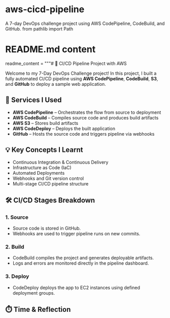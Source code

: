 # aws-cicd-pipeline
A 7-day DevOps challenge project using AWS CodePipeline, CodeBuild, and GitHub.
from pathlib import Path

# README.md content
readme_content = """# 🚀 CI/CD Pipeline Project with AWS

Welcome to my 7-Day DevOps Challenge project! In this project, I built a fully automated CI/CD pipeline using **AWS CodePipeline**, **CodeBuild**, **S3**, and **GitHub** to deploy a sample web application.

## 🔧 Services I Used

- **AWS CodePipeline** – Orchestrates the flow from source to deployment  
- **AWS CodeBuild** – Compiles source code and produces build artifacts  
- **AWS S3** – Stores build artifacts  
- **AWS CodeDeploy** – Deploys the built application  
- **GitHub** – Hosts the source code and triggers pipeline via webhooks  

## 💡 Key Concepts I Learnt

- Continuous Integration & Continuous Delivery  
- Infrastructure as Code (IaC)  
- Automated Deployments  
- Webhooks and Git version control  
- Multi-stage CI/CD pipeline structure  

## 🛠️ CI/CD Stages Breakdown

### 1. **Source**
- Source code is stored in GitHub.
- Webhooks are used to trigger pipeline runs on new commits.

### 2. **Build**
- CodeBuild compiles the project and generates deployable artifacts.
- Logs and errors are monitored directly in the pipeline dashboard.

### 3. **Deploy**
- CodeDeploy deploys the app to EC2 instances using defined deployment groups.

## ⏱️ Time & Reflection

